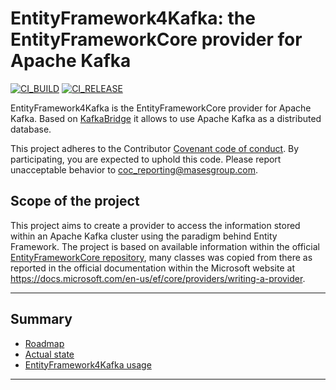 # EntityFramework4Kafka: the EntityFrameworkCore provider for Apache Kafka

[![CI_BUILD](https://github.com/masesgroup/EntityFramework4Kafka/actions/workflows/build.yaml/badge.svg)](https://github.com/masesgroup/EntityFramework4Kafka/actions/workflows/build.yaml) [![CI_RELEASE](https://github.com/masesgroup/EntityFramework4Kafka/actions/workflows/release.yaml/badge.svg)](https://github.com/masesgroup/EntityFramework4Kafka/actions/workflows/release.yaml) 

EntityFramework4Kafka is the EntityFrameworkCore provider for Apache Kafka.
Based on [KafkaBridge](https://github.com/masesgroup/KafkaBridge) it allows to use Apache Kafka as a distributed database.

This project adheres to the Contributor [Covenant code of conduct](CODE_OF_CONDUCT.md). By participating, you are expected to uphold this code. Please report unacceptable behavior to coc_reporting@masesgroup.com.

## Scope of the project

This project aims to create a provider to access the information stored within an Apache Kafka cluster using the paradigm behind Entity Framework.
The project is based on available information within the official [EntityFrameworkCore repository](https://github.com/dotnet/efcore), many classes was copied from there as reported in the official documentation within the Microsoft website at https://docs.microsoft.com/en-us/ef/core/providers/writing-a-provider.

---
## Summary

* [Roadmap](src/net/Documentation/articles/roadmap.md)
* [Actual state](src/net/Documentation/articles/actualstate.md)
* [EntityFramework4Kafka usage](articles/usage.md)

---
